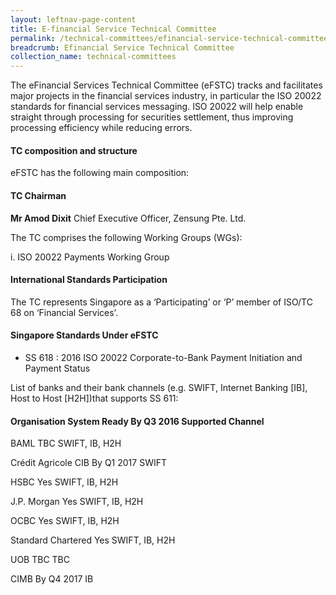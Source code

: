 ```yaml
---
layout: leftnav-page-content
title: E-financial Service Technical Committee
permalink: /technical-committees/efinancial-service-technical-committee/
breadcrumb: Efinancial Service Technical Committee
collection_name: technical-committees
---
```


The eFinancial Services Technical Committee (eFSTC) tracks and facilitates major projects in the financial services industry, in particular the ISO 20022 standards for financial services messaging. ISO 20022 will help enable straight through processing for securities settlement, thus improving processing efficiency while reducing errors.

#### TC composition and structure
eFSTC has the following main composition:

#### TC Chairman

**Mr Amod Dixit**
Chief Executive Officer, Zensung Pte. Ltd.

The TC comprises the following Working Groups (WGs):

i. ISO 20022 Payments Working Group


#### International Standards Participation
The TC represents Singapore as a ‘Participating’ or ‘P’ member of ISO/TC 68 on ‘Financial Services’.


#### Singapore Standards Under eFSTC

* SS 618 : 2016   ISO 20022 Corporate-to-Bank Payment Initiation and Payment Status


List of banks and their bank channels (e.g. SWIFT, Internet Banking [IB], Host to Host [H2H])that supports SS 611:

#### Organisation        System Ready By Q3 2016   Supported Channel

BAML                TBC                       SWIFT, IB, H2H

Crédit Agricole     CIB	By Q1 2017            SWIFT

HSBC                Yes                       SWIFT, IB, H2H

J.P. Morgan         Yes                       SWIFT, IB, H2H

OCBC                Yes                       SWIFT, IB, H2H

Standard Chartered  Yes                       SWIFT, IB, H2H

UOB                 TBC                       TBC

CIMB                By Q4 2017                IB
